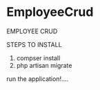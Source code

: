 # EmployeeCrud
EMPLOYEE CRUD

STEPS TO INSTALL

1. compser install
2. php artisan migrate

run the application!....
